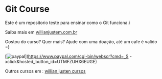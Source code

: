 # Git Course

Este é um repositorio teste para ensinar como o Git funciona.i


Saiba mais em [willianjustem.com.br](http://willianjusten.com.br)

Gostou do curso? Quer mais? Ajude com uma doação, até um cafe é valido =)

[![paypal](https://www.paypalobjects.com/en_US/i/btn/btn_donateCC_LG.gif)](https://www.paypal.com/cgi-bin/webscr?cmd=_S
-xclick&hosted_button_id=UTMFZUHX6EUGE)


Outros cursos em : [willian justen cursos](http://www.willianjusten.teachable.com) 

